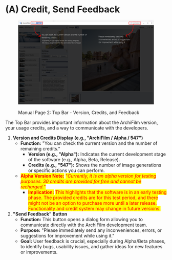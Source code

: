 # (A) Credit, Send Feedback

<figure><img src="../../.gitbook/assets/매뉴얼2.png" alt=""><figcaption><p>Manual Page 2: Top Bar - Version, Credits, and Feedback</p></figcaption></figure>

The Top Bar provides important information about the ArchiFilm version, your usage credits, and a way to communicate with the developers.

1. **Version and Credits Display (e.g., "ArchiFilm / Alpha / 547")**
   * **Function:** "You can check the current version and the number of remaining credits."
     * **Version (e.g., "Alpha"):** Indicates the current development stage of the software (e.g., Alpha, Beta, Release).
     * **Credits (e.g., "547"):** Shows the number of image generations or specific actions you can perform.
   * <mark style="color:red;">**Alpha Version Note:**</mark> <mark style="color:red;"></mark><mark style="color:red;">"</mark>_<mark style="color:red;">Currently, it is an alpha version for testing purposes. 30 credits are provided for free and cannot be recharged.</mark>_<mark style="color:red;">"</mark>
     * <mark style="color:red;">**Implication:**</mark> <mark style="color:red;"></mark><mark style="color:red;">This highlights that the software is in an early testing phase. The provided credits are for this test period, and there might not be an option to purchase more until a later release. Functionality and credit system may change in future versions.</mark>
2. **"Send Feedback" Button**
   * **Function:** This button opens a dialog form allowing you to communicate directly with the ArchiFilm development team.
   * **Purpose:** "Please immediately send any inconveniences, errors, or suggestions for improvement while using it."
   * **Goal:** User feedback is crucial, especially during Alpha/Beta phases, to identify bugs, usability issues, and gather ideas for new features or improvements.
